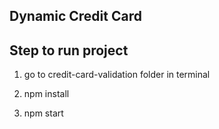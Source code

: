 ## Dynamic Credit Card

## Step to run project

1. go to credit-card-validation folder in terminal

2. npm install

3. npm start


